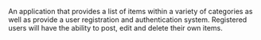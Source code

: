 An application that provides a list of items within a variety of categories as well as provide a user registration and authentication system. Registered users will have the ability to post, edit and delete their own items.
